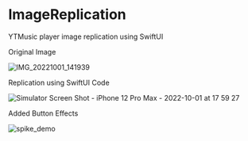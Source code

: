 # ImageReplication
YTMusic player image replication using SwiftUI

Original Image

![IMG_20221001_141939](https://user-images.githubusercontent.com/90476509/193404114-99515145-5f09-4389-8db4-3eacc0a57ea3.jpg)



Replication using SwiftUI Code

![Simulator Screen Shot - iPhone 12 Pro Max - 2022-10-01 at 17 59 27](https://user-images.githubusercontent.com/90476509/193404120-3328a411-70c6-4dc9-9740-b8706610ec65.png)


Added Button Effects

![spike_demo](https://user-images.githubusercontent.com/90476509/193404126-b754a087-75a8-40a8-ad14-cb27de2b4e7a.gif)
